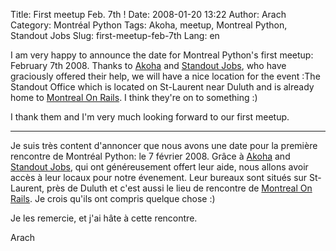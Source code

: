 Title: First meetup Feb. 7th !
Date: 2008-01-20 13:22
Author: Arach
Category: Montréal Python
Tags: Akoha, meetup, Montreal Python, Standout Jobs
Slug: first-meetup-feb-7th
Lang: en

I am very happy to announce the date for Montreal Python's first meetup:
February 7th 2008. Thanks to [Akoha][] and [Standout Jobs][], who have
graciously offered their help, we will have a nice location for the
event :The Standout Office which is located on St-Laurent near Duluth
and is already home to [Montreal On Rails][]. I think they're on to
something :)

I thank them and I'm very much looking forward to our first meetup.

---

Je suis très content d'annoncer que nous avons une date pour la première
rencontre de Montréal Python: le 7 février 2008. Grâce à [Akoha][] and
[Standout Jobs][], qui ont généreusement offert leur aide, nous allons
avoir accès à leur locaux pour notre évenement. Leur bureaux sont situés
sur St-Laurent, près de Duluth et c'est aussi le lieu de rencontre de
[Montreal On Rails][]. Je crois qu'ils ont compris quelque chose :)

Je les remercie, et j'ai hâte à cette rencontre.

Arach

  [Akoha]: http://www.akoha.org "Akoha"
  [Standout Jobs]: http://www.standoutjobs.com "Standout Jobs"
  [Montreal On Rails]: http://montrealonrails.com "Montreal On Rails"
